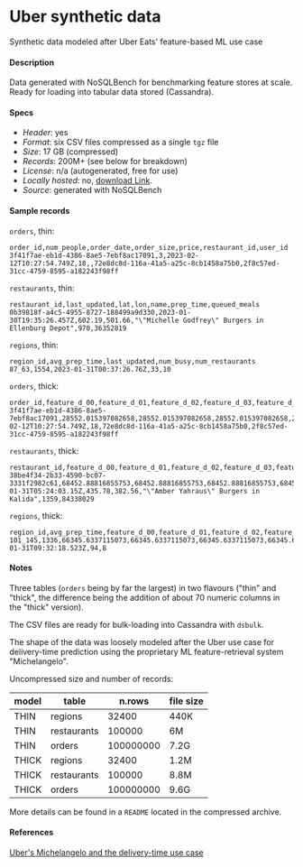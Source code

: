 # Uber synthetic data

Synthetic data modeled after Uber Eats' feature-based ML use case

#### Description

Data generated with NoSQLBench for benchmarking feature stores at scale.
Ready for loading into tabular data stored (Cassandra).

#### Specs

- _Header_: yes
- _Format_: six CSV files compressed as a single `tgz` file
- _Size_: 17 GB (compressed)
- _Records_: 200M+ (see below for breakdown)
- _License_: n/a (autogenerated, free for use)
- _Locally hosted_: no, [download Link](https://drive.google.com/uc?id=1hZNcWUmIYcm7NV6UhMS65AN0ZmKR6WUW&export=download).
- _Source_: generated with NoSQLBench

#### Sample records

`orders`, thin:

```
order_id,num_people,order_date,order_size,price,restaurant_id,user_id
3f41f7ae-eb1d-4386-8ae5-7ebf8ac17091,3,2023-02-12T10:27:54.749Z,18,,72e8dc8d-116a-41a5-a25c-8cb1458a75b0,2f8c57ed-31cc-4759-8595-a182243f98ff
```

`restaurants`, thin:

```
restaurant_id,last_updated,lat,lon,name,prep_time,queued_meals
0b39818f-a4c5-4955-8727-188499a9d330,2023-01-30T19:35:26.457Z,602.19,501.66,"\"Michelle Godfrey\" Burgers in Ellenburg Depot",970,36352819
```

`regions`, thin:

```
region_id,avg_prep_time,last_updated,num_busy,num_restaurants
87_63,1554,2023-01-31T00:37:26.76Z,33,10
```

`orders`, thick:

```
order_id,feature_d_00,feature_d_01,feature_d_02,feature_d_03,feature_d_04,feature_d_05,feature_d_06,feature_d_07,feature_d_08,feature_d_09,feature_d_10,feature_d_11,feature_d_12,feature_d_13,feature_d_14,feature_d_15,feature_d_16,feature_d_17,feature_d_18,feature_d_19,feature_d_20,feature_d_21,feature_d_22,feature_d_23,feature_d_24,feature_d_25,feature_d_26,feature_d_27,feature_d_28,feature_d_29,feature_d_30,feature_d_31,feature_d_32,feature_d_33,feature_d_34,feature_i_00,feature_i_01,feature_i_02,feature_i_03,feature_i_04,feature_i_05,feature_i_06,feature_i_07,feature_i_08,feature_i_09,feature_i_10,feature_i_11,feature_i_12,feature_i_13,feature_i_14,feature_i_15,feature_i_16,feature_i_17,feature_i_18,feature_i_19,feature_i_20,feature_i_21,feature_i_22,feature_i_23,feature_i_24,feature_i_25,feature_i_26,feature_i_27,feature_i_28,feature_i_29,feature_i_30,feature_i_31,feature_i_32,feature_i_33,num_people,order_date,order_size,restaurant_id,user_id
3f41f7ae-eb1d-4386-8ae5-7ebf8ac17091,28552.015397082658,28552.015397082658,28552.015397082658,28552.015397082658,28552.015397082658,28552.015397082658,28552.015397082658,28552.015397082658,28552.015397082658,28552.015397082658,28552.015397082658,28552.015397082658,28552.015397082658,28552.015397082658,28552.015397082658,28552.015397082658,28552.015397082658,28552.015397082658,28552.015397082658,28552.015397082658,28552.015397082658,28552.015397082658,28552.015397082658,28552.015397082658,28552.015397082658,28552.015397082658,28552.015397082658,28552.015397082658,28552.015397082658,28552.015397082658,28552.015397082658,28552.015397082658,28552.015397082658,28552.015397082658,28552.015397082658,26658,26658,26658,26658,26658,26658,26658,26658,26658,26658,26658,26658,26658,26658,26658,26658,26658,26658,26658,26658,26658,26658,26658,26658,26658,26658,26658,26658,26658,26658,26658,26658,26658,26658,3,2023-02-12T10:27:54.749Z,18,72e8dc8d-116a-41a5-a25c-8cb1458a75b0,2f8c57ed-31cc-4759-8595-a182243f98ff
```

`restaurants`, thick:

```
restaurant_id,feature_d_00,feature_d_01,feature_d_02,feature_d_03,feature_d_04,feature_d_05,feature_d_06,feature_d_07,feature_d_08,feature_d_09,feature_d_10,feature_d_11,feature_d_12,feature_d_13,feature_d_14,feature_d_15,feature_d_16,feature_d_17,feature_d_18,feature_d_19,feature_d_20,feature_d_21,feature_d_22,feature_d_23,feature_d_24,feature_d_25,feature_d_26,feature_d_27,feature_d_28,feature_d_29,feature_d_30,feature_d_31,feature_d_32,feature_d_33,feature_d_34,feature_i_00,feature_i_01,feature_i_02,feature_i_03,feature_i_04,feature_i_05,feature_i_06,feature_i_07,feature_i_08,feature_i_09,feature_i_10,feature_i_11,feature_i_12,feature_i_13,feature_i_14,feature_i_15,feature_i_16,feature_i_17,feature_i_18,feature_i_19,feature_i_20,feature_i_21,feature_i_22,feature_i_23,feature_i_24,feature_i_25,feature_i_26,feature_i_27,feature_i_28,feature_i_29,feature_i_30,feature_i_31,feature_i_32,last_updated,lat,lon,name,prep_time,queued_meals
38be4f34-2b33-4590-bc07-3331f2982c61,68452.88816855753,68452.88816855753,68452.88816855753,68452.88816855753,68452.88816855753,68452.88816855753,68452.88816855753,68452.88816855753,68452.88816855753,68452.88816855753,68452.88816855753,68452.88816855753,68452.88816855753,68452.88816855753,68452.88816855753,68452.88816855753,68452.88816855753,68452.88816855753,68452.88816855753,68452.88816855753,68452.88816855753,68452.88816855753,68452.88816855753,68452.88816855753,68452.88816855753,68452.88816855753,68452.88816855753,68452.88816855753,68452.88816855753,68452.88816855753,68452.88816855753,68452.88816855753,68452.88816855753,68452.88816855753,68452.88816855753,18021,18021,18021,18021,18021,18021,18021,18021,18021,18021,18021,18021,18021,18021,18021,18021,18021,18021,18021,18021,18021,18021,18021,18021,18021,18021,18021,18021,18021,18021,18021,18021,18021,2023-01-31T05:24:03.15Z,435.78,382.56,"\"Amber Yahraus\" Burgers in Kalida",1359,84338029
```

`regions`, thick:

```
region_id,avg_prep_time,feature_d_00,feature_d_01,feature_d_02,feature_d_03,feature_d_04,feature_d_05,feature_d_06,feature_d_07,feature_d_08,feature_d_09,feature_d_10,feature_d_11,feature_d_12,feature_d_13,feature_d_14,feature_d_15,feature_d_16,feature_d_17,feature_d_18,feature_d_19,feature_d_20,feature_d_21,feature_d_22,feature_d_23,feature_d_24,feature_d_25,feature_d_26,feature_d_27,feature_d_28,feature_d_29,feature_d_30,feature_d_31,feature_d_32,feature_d_33,feature_d_34,feature_i_00,feature_i_01,feature_i_02,feature_i_03,feature_i_04,feature_i_05,feature_i_06,feature_i_07,feature_i_08,feature_i_09,feature_i_10,feature_i_11,feature_i_12,feature_i_13,feature_i_14,feature_i_15,feature_i_16,feature_i_17,feature_i_18,feature_i_19,feature_i_20,feature_i_21,feature_i_22,feature_i_23,feature_i_24,feature_i_25,feature_i_26,feature_i_27,feature_i_28,feature_i_29,feature_i_30,feature_i_31,feature_i_32,last_updated,num_busy,num_restaurants
101_145,1336,66345.6337115073,66345.6337115073,66345.6337115073,66345.6337115073,66345.6337115073,66345.6337115073,66345.6337115073,66345.6337115073,66345.6337115073,66345.6337115073,66345.6337115073,66345.6337115073,66345.6337115073,66345.6337115073,66345.6337115073,66345.6337115073,66345.6337115073,66345.6337115073,66345.6337115073,66345.6337115073,66345.6337115073,66345.6337115073,66345.6337115073,66345.6337115073,66345.6337115073,66345.6337115073,66345.6337115073,66345.6337115073,66345.6337115073,66345.6337115073,66345.6337115073,66345.6337115073,66345.6337115073,66345.6337115073,66345.6337115073,13925,13925,13925,13925,13925,13925,13925,13925,13925,13925,13925,13925,13925,13925,13925,13925,13925,13925,13925,13925,13925,13925,13925,13925,13925,13925,13925,13925,13925,13925,13925,13925,13925,2023-01-31T09:32:18.523Z,94,8
```

#### Notes

Three tables (`orders` being by far the largest) in two flavours ("thin" and "thick",
the difference being the addition of about 70 numeric columns in the "thick" version).

The CSV files are ready for bulk-loading into Cassandra with `dsbulk`.

The shape of the data was loosely modeled after the Uber use case for delivery-time prediction
using the proprietary ML feature-retrieval system "Michelangelo".

Uncompressed size and number of records:

|model | table      |     n.rows  | file size |
|------|------------|-------------|-----------|
| THIN | regions    |     32400   | 440K      |
| THIN | restaurants|    100000   |   6M      |
| THIN | orders     | 100000000   | 7.2G      |
| THICK| regions    |     32400   | 1.2M      |
| THICK| restaurants|    100000   | 8.8M      |
| THICK| orders     | 100000000   | 9.6G      |


More details can be found in a `README` located in the compressed archive.

#### References

[Uber's Michelangelo and the delivery-time use case](https://www.infoq.com/presentations/michelangelo-palette-uber/)
